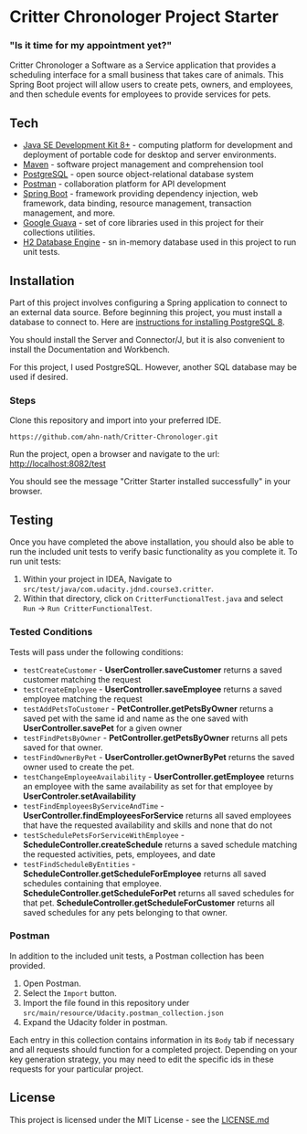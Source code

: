 # Critter Chronologer Project Starter
### "Is it time for my appointment yet?"
Critter Chronologer a Software as a Service application that provides a scheduling interface for a small business that takes care of animals. This Spring Boot project will allow users to create pets, owners, and employees, and then schedule events for employees to provide services for pets.

## Tech

* [Java SE Development Kit 8+](https://www.oracle.com/technetwork/java/javase/downloads/index.html) - computing platform for development and deployment of portable code for desktop and server environments.
* [Maven](https://maven.apache.org/download.cgi) - software project management and comprehension tool
* [PostgreSQL](https://www.postgresql.org/) - open source object-relational database system
* [Postman](https://www.getpostman.com/downloads/)  - collaboration platform for API development
* [Spring Boot](https://spring.io/projects/spring-boot) - framework providing dependency injection, web framework, data binding, resource management, transaction management, and more.
* [Google Guava](https://github.com/google/guava) - set of core libraries used in this project for their collections utilities.
* [H2 Database Engine](https://www.h2database.com/html/main.html) - sn in-memory database used in this project to run unit tests.


## Installation
Part of this project involves configuring a Spring application to connect to an external data source. Before beginning this project, you must install a database to connect to. Here are [instructions for installing PostgreSQL 8](https://www.postgresql.org/docs/9.3/tutorial-install.html). 

You should install the Server and Connector/J, but it is also convenient to install the Documentation and Workbench.

For this project, I used PostgreSQL. However, another SQL database may be used if desired.
### Steps
Clone this repository and import into your preferred IDE.

```
https://github.com/ahn-nath/Critter-Chronologer.git
```

Run the project, open a browser and navigate to the url: [http://localhost:8082/test](http://localhost:8082/test)

You should see the message "Critter Starter installed successfully" in your browser.

## Testing

Once you have completed the above installation, you should also be able to run the included unit tests to verify basic functionality as you complete it. To run unit tests:

1. Within your project in IDEA, Navigate to `src/test/java/com.udacity.jdnd.course3.critter`.
2. Within that directory, click on `CritterFunctionalTest.java` and select `Run` -> `Run CritterFunctionalTest`.

### Tested Conditions
Tests will pass under the following conditions:

* `testCreateCustomer` - **UserController.saveCustomer** returns a saved customer matching the request
* `testCreateEmployee` - **UserController.saveEmployee** returns a saved employee matching the request
* `testAddPetsToCustomer` - **PetController.getPetsByOwner** returns a saved pet with the same id and name as the one saved with **UserController.savePet** for a given owner
* `testFindPetsByOwner` - **PetController.getPetsByOwner** returns all pets saved for that owner.
* `testFindOwnerByPet` - **UserController.getOwnerByPet** returns the saved owner used to create the pet.
* `testChangeEmployeeAvailability` - **UserController.getEmployee** returns an employee with the same availability as set for that employee by **UserControler.setAvailability**
* `testFindEmployeesByServiceAndTime` - **UserController.findEmployeesForService** returns all saved employees that have the requested availability and skills and none that do not
* `testSchedulePetsForServiceWithEmployee` - **ScheduleController.createSchedule** returns a saved schedule matching the requested activities, pets, employees, and date
* `testFindScheduleByEntities` - **ScheduleController.getScheduleForEmployee** returns all saved schedules containing that employee. **ScheduleController.getScheduleForPet** returns all saved schedules for that pet. **ScheduleController.getScheduleForCustomer** returns all saved schedules for any pets belonging to that owner.

### Postman
In addition to the included unit tests, a Postman collection has been provided. 

1. Open Postman.
2. Select the `Import` button.
3. Import the file found in this repository under `src/main/resource/Udacity.postman_collection.json`
4. Expand the Udacity folder in postman.

Each entry in this collection contains information in its `Body` tab if necessary and all requests should function for a completed project. Depending on your key generation strategy, you may need to edit the specific ids in these requests for your particular project.


## License

This project is licensed under the MIT License - see the [LICENSE.md]()

 
